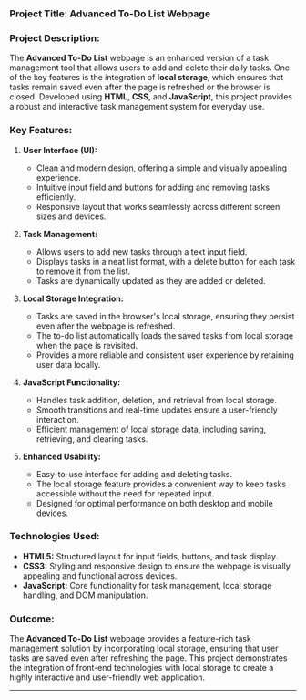 ### Project Title: Advanced To-Do List Webpage

### Project Description:
The **Advanced To-Do List** webpage is an enhanced version of a task management tool that allows users to add and delete their daily tasks. One of the key features is the integration of **local storage**, which ensures that tasks remain saved even after the page is refreshed or the browser is closed. Developed using **HTML**, **CSS**, and **JavaScript**, this project provides a robust and interactive task management system for everyday use.

### Key Features:

1. **User Interface (UI):**
   - Clean and modern design, offering a simple and visually appealing experience.
   - Intuitive input field and buttons for adding and removing tasks efficiently.
   - Responsive layout that works seamlessly across different screen sizes and devices.

2. **Task Management:**
   - Allows users to add new tasks through a text input field.
   - Displays tasks in a neat list format, with a delete button for each task to remove it from the list.
   - Tasks are dynamically updated as they are added or deleted.

3. **Local Storage Integration:**
   - Tasks are saved in the browser's local storage, ensuring they persist even after the webpage is refreshed.
   - The to-do list automatically loads the saved tasks from local storage when the page is revisited.
   - Provides a more reliable and consistent user experience by retaining user data locally.

4. **JavaScript Functionality:**
   - Handles task addition, deletion, and retrieval from local storage.
   - Smooth transitions and real-time updates ensure a user-friendly interaction.
   - Efficient management of local storage data, including saving, retrieving, and clearing tasks.

5. **Enhanced Usability:**
   - Easy-to-use interface for adding and deleting tasks.
   - The local storage feature provides a convenient way to keep tasks accessible without the need for repeated input.
   - Designed for optimal performance on both desktop and mobile devices.

### Technologies Used:
- **HTML5:** Structured layout for input fields, buttons, and task display.
- **CSS3:** Styling and responsive design to ensure the webpage is visually appealing and functional across devices.
- **JavaScript:** Core functionality for task management, local storage handling, and DOM manipulation.

### Outcome:
The **Advanced To-Do List** webpage provides a feature-rich task management solution by incorporating local storage, ensuring that user tasks are saved even after refreshing the page. This project demonstrates the integration of front-end technologies with local storage to create a highly interactive and user-friendly web application.

---
